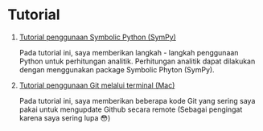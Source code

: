 # Tutorial

1.  [Tutorial penggunaan Symbolic Python (SymPy)](https://ukhtary30.github.io/sympy.html)

    Pada tutorial ini, saya memberikan langkah - langkah penggunaan Python untuk perhitungan analitik. Perhitungan analitik dapat dilakukan dengan menggunakan package Symbolic Phyton (SymPy).

2.  [Tutorial penggunaan Git melalui terminal (Mac)](https://ukhtary30.github.io/sympy.html)

    Pada tutorial ini, saya memberikan beberapa kode Git yang sering saya pakai untuk mengupdate Github secara remote (Sebagai pengingat karena saya sering lupa :flushed:)
